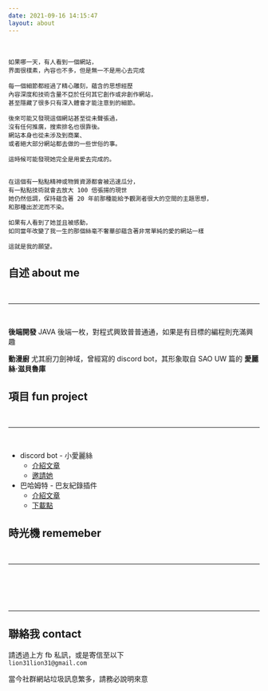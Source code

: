 ```yaml
---
date: 2021-09-16 14:15:47
layout: about
---
```


<br>

```
如果哪一天，有人看到一個網站，
界面很樸素，內容也不多，但是無一不是用心去完成

每一個細節都經過了精心雕刻，蘊含的思想經歷
內容深度和技術含量不亞於任何其它創作或非創作網站，
甚至隱藏了很多只有深入體會才能注意到的細節。

後來可能又發現這個網站甚至從未聲張過，
沒有任何推廣，搜索排名也很靠後。
網站本身也從未涉及到商業、
或者絕大部分網站都去做的一些世俗的事。

這時候可能發現她完全是用愛去完成的。


在這個有一點點精神或物質資源都會被迅速瓜分，
有一點點技術就會去放大 100 倍張揚的現世
她仍然低調，保持蘊含著 20 年前那種能給予觀測者很大的空間的主題思想，
和那種出淤泥而不染。

如果有人看到了她並且被感動，
如同當年改變了我一生的那個絲毫不奢華卻蘊含著非常單純的愛的網站一樣

這就是我的願望。
```

## 自述 about me

<br>

---

<br>

**後端開發** JAVA 後端一枚，對程式興致普普通通，如果是有目標的編程則充滿興趣

**動漫廚** 尤其廚刀劍神域，曾經寫的 discord bot，其形象取自 SAO UW 篇的 **愛麗絲·滋貝魯庫**

## 項目 fun project

<br>

---

<br>

- discord bot - 小愛麗絲
  - [介紹文章](https://smilin.net/2020/09/02/12thDay2/)
  - [邀請她](https://supr.link/COL1X)
- 巴哈姆特 - 巴友紀錄插件
  - [介紹文章](https://home.gamer.com.tw/artwork.php?sn=5800119)
  - [下載點](https://greasyfork.org/zh-TW/scripts/475916)

## 時光機 rememeber

<br>

---

<br>

<div class="time-axis-main">
	<ul class="time-axis"></ul>
</div>
<script src="/js/about-me.js"></script>
<br>
<br>

---

## 聯絡我 contact

請透過上方 fb 私訊，或是寄信至以下  
`lion31lion31@gmail.com`

當今社群網站垃圾訊息繁多，請務必說明來意
